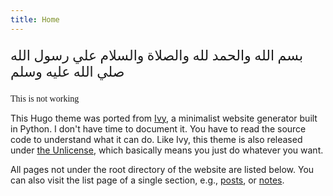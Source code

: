 ```yaml
---
title: Home
---
```



<p style="font-family:Markazi Text; font-size:22px;">بسم الله والحمد لله والصلاة والسلام علي رسول الله صلي الله عليه وسلم</p>


<p style="font-family:Raleway;">This is not working</p
This is not working

This Hugo theme was ported from [Ivy](https://github.com/dmulholland/ivy), a minimalist website generator built in Python. I don't have time to document it. You have to read the source code to understand what it can do. Like Ivy, this theme is also released under [the Unlicense](https://en.wikipedia.org/wiki/Unlicense), which basically means you just do whatever you want.

All pages not under the root directory of the website are listed below. You can also visit the list page of a single section, e.g., [posts](/post/), or [notes](/note/).
